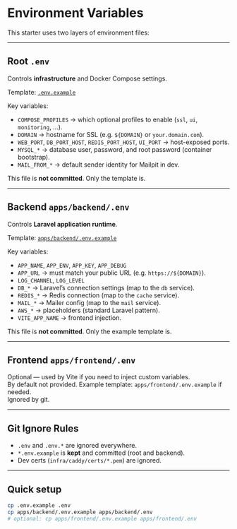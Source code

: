 # Environment Variables

This starter uses two layers of environment files:

---

## Root `.env`

Controls **infrastructure** and Docker Compose settings.

Template: [`.env.example`](../.env.example)

Key variables:
- `COMPOSE_PROFILES` → which optional profiles to enable (`ssl`, `ui`, `monitoring`, …).  
- `DOMAIN` → hostname for SSL (e.g. `${DOMAIN}` or `your.domain.com`).  
- `WEB_PORT`, `DB_PORT_HOST`, `REDIS_PORT_HOST`, `UI_PORT` → host-exposed ports.  
- `MYSQL_*` → database user, password, and root password (container bootstrap).  
- `MAIL_FROM_*` → default sender identity for Mailpit in dev.

This file is **not committed**. Only the template is.

---

## Backend `apps/backend/.env`

Controls **Laravel application runtime**.

Template: [`apps/backend/.env.example`](../apps/backend/.env.example)

Key variables:
- `APP_NAME`, `APP_ENV`, `APP_KEY`, `APP_DEBUG`  
- `APP_URL` → must match your public URL (e.g. `https://${DOMAIN}`).  
- `LOG_CHANNEL`, `LOG_LEVEL`  
- `DB_*` → Laravel’s connection settings (map to the `db` service).  
- `REDIS_*` → Redis connection (map to the `cache` service).  
- `MAIL_*` → Mailer config (map to the `mail` service).  
- `AWS_*` → placeholders (standard Laravel pattern).  
- `VITE_APP_NAME` → frontend injection.

This file is **not committed**. Only the example template is.

---

## Frontend `apps/frontend/.env`

Optional — used by Vite if you need to inject custom variables.  
By default not provided. Example template: `apps/frontend/.env.example` if needed.  
Ignored by git.

---

## Git Ignore Rules

- `.env` and `.env.*` are ignored everywhere.  
- `*.env.example` is **kept** and committed (root and backend).  
- Dev certs (`infra/caddy/certs/*.pem`) are ignored.  

---

## Quick setup

```bash
cp .env.example .env
cp apps/backend/.env.example apps/backend/.env
# optional: cp apps/frontend/.env.example apps/frontend/.env
````
